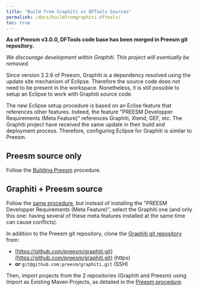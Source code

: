 ```yaml
---
title: "Build from Graphiti or DFTools Sources"
permalink: /docs/buildfromgraphiti-dftools/
toc: true
---
```


**As of Preesm v3.0.0, DFTools code base has been merged in Preesm git repository.**

_We discourage development within Graphiti. This project will eventually be removed._

Since version 2.2.6 of Preesm, Graphiti is a dependency resolved using the update site mechanism of Eclipse. Therefore the source code does not need to be present in the workspace. Nonetheless, it is still possible to setup an Eclipse to work with Graphiti source code.

The new Eclipse setup procedure is based on an Eclise feature that references other features. Indeed, the feature "PREESM  Developper Requirements (Meta Feature)" references Graphiti, Xtend, GEF, etc. The Graphiti project have received the same update in their build and deployment process. Therefore, configuring Eclipse for Graphiti is similar to Preesm.

## Preesm source only

Follow the [Building Preesm](/docs/buildpreesm) procedure.

## Graphiti + Preesm source

Follow the [same procedure](/docs/buildpreesm), but instead of installing the "PREESM  Developper Requirements (Meta Feature)", select the Graphiti one (and only this one: having several of these meta features installed at the same time can cause conflicts).

In addition to the Preesm git repository, clone the [Graphiti git repository](https://github.com/preesm/graphiti) from:
* [https://github.com/preesm/graphiti.git](https://github.com/preesm/graphiti.git) (https)
* **or** ```git@github.com:preesm/graphiti.git``` (SSH)

Then, import projects from the 2 repositories (Graphiti and Preesm) using Import as Existing Maven Projects, as detailed in the [Preesm procedure](/docs/buildpreesm).
